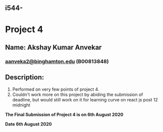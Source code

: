 ## i544-

# Project 4
## Name: Akshay Kumar Anvekar
### aanveka2@binghamton.edu (B00813848)


## Description:

1. Performed on very few points of project 4.
2. Couldn't work more on this project by abiding the submission of deadline, but would still work on it for learning curve on react js post 12 midnight

**The Final Submission of Project 4 is on 6th August 2020**




**Date  6th August 2020**
